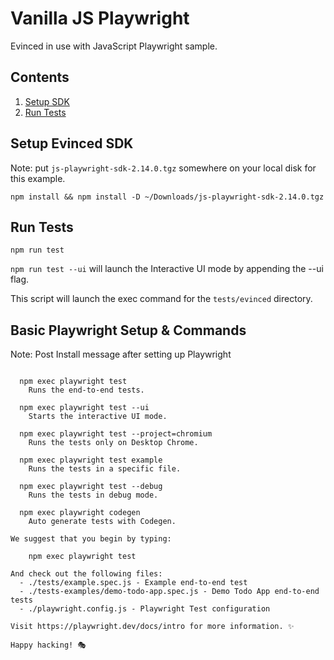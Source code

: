 # Vanilla JS Playwright
Evinced in use with JavaScript Playwright sample.


## Contents
1. [Setup SDK](#setup-evinced-sdk)
2. [Run Tests](#run-tests)


## Setup Evinced SDK
Note: put `js-playwright-sdk-2.14.0.tgz` somewhere on your local disk for this example.

```
npm install && npm install -D ~/Downloads/js-playwright-sdk-2.14.0.tgz

```


## Run Tests
`npm run test`

`npm run test --ui` will launch the Interactive UI mode by appending the --ui flag.

This script will launch the exec command for the `tests/evinced` directory.


## Basic Playwright Setup & Commands
Note: Post Install message after setting up Playwright

```Inside that directory, you can run several commands:

  npm exec playwright test
    Runs the end-to-end tests.

  npm exec playwright test --ui
    Starts the interactive UI mode.

  npm exec playwright test --project=chromium
    Runs the tests only on Desktop Chrome.

  npm exec playwright test example
    Runs the tests in a specific file.

  npm exec playwright test --debug
    Runs the tests in debug mode.

  npm exec playwright codegen
    Auto generate tests with Codegen.

We suggest that you begin by typing:

    npm exec playwright test

And check out the following files:
  - ./tests/example.spec.js - Example end-to-end test
  - ./tests-examples/demo-todo-app.spec.js - Demo Todo App end-to-end tests
  - ./playwright.config.js - Playwright Test configuration

Visit https://playwright.dev/docs/intro for more information. ✨

Happy hacking! 🎭
```
